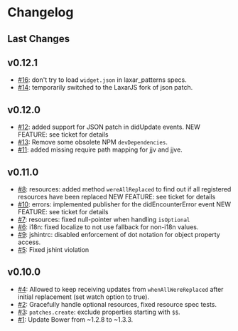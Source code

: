 # Changelog

## Last Changes

## v0.12.1

- [#16](https://github.com/LaxarJS/laxar_patterns/issues/16): don't try to load `widget.json` in laxar_patterns specs.
- [#14](https://github.com/LaxarJS/laxar_patterns/issues/14): temporarily switched to the LaxarJS fork of json patch.


## v0.12.0

- [#12](https://github.com/LaxarJS/laxar_patterns/issues/12): added support for JSON patch in didUpdate events.
  NEW FEATURE: see ticket for details
- [#13](https://github.com/LaxarJS/laxar_patterns/issues/13): Remove some obsolete NPM `devDependencies`.
- [#11](https://github.com/LaxarJS/laxar_patterns/issues/11): added missing require path mapping for jjv and jjve.


## v0.11.0

- [#8](https://github.com/LaxarJS/laxar_patterns/issues/8): resources: added method `wereAllReplaced` to find out if all registered resources have been replaced
  NEW FEATURE: see ticket for details
- [#10](https://github.com/LaxarJS/laxar_patterns/issues/10): errors: implemented publisher for the didEncounterError event
  NEW FEATURE: see ticket for details
- [#7](https://github.com/LaxarJS/laxar_patterns/issues/7): resources: fixed null-pointer when handling `isOptional`
- [#6](https://github.com/LaxarJS/laxar_patterns/issues/6): i18n: fixed localize to not use fallback for non-i18n values.
- [#9](https://github.com/LaxarJS/laxar_patterns/issues/9): jshintrc: disabled enforcement of dot notation for object property access.
- [#5](https://github.com/LaxarJS/laxar_patterns/issues/5): Fixed jshint violation


## v0.10.0

- [#4](https://github.com/LaxarJS/laxar_patterns/issues/4): Allowed to keep receiving updates from `whenAllWereReplaced` after initial replacement (set watch option to true).
- [#2](https://github.com/LaxarJS/laxar_patterns/issues/2): Gracefully handle optional resources, fixed resource spec tests.
- [#3](https://github.com/LaxarJS/laxar_patterns/issues/3): `patches.create`: exclude properties starting with `$$`.
- [#1](https://github.com/LaxarJS/laxar_patterns/issues/1): Update Bower from ~1.2.8 to ~1.3.3.

